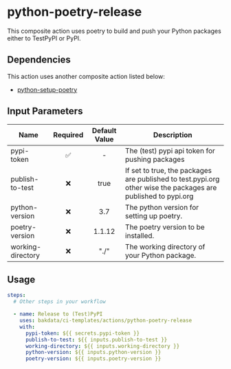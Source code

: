 # python-poetry-release

This composite action uses poetry to build and push your Python packages either to TestPyPI or PyPI.

## Dependencies

This action uses another composite action listed below:

* [python-setup-poetry](https://github.com/bakdata/ci-templates/tree/main/actions/python-setup-poetry)

## Input Parameters

| Name              | Required | Default Value | Description                                                                                                                        |
|-------------------|:--------:|:-------------:|------------------------------------------------------------------------------------------------------------------------------------|
| pypi-token        |    ✅     |       -       | The (test) pypi api token for pushing packages                                                                                     |
| publish-to-test   |    ❌     |     true      | If set to true, the packages are published to test.pypi.org other wise the packages are published to pypi.org                      |
| python-version    |    ❌     |      3.7      | The python version for setting up poetry.                                                                                          |
| poetry-version    |    ❌     |    1.1.12     | The poetry version to be installed.                                                                                                |
| working-directory |    ❌     |     "./"      | The working directory of your Python package.                                                                                      |

## Usage

```yaml
steps:
  # Other steps in your workflow

  - name: Release to (Test)PyPI
    uses: bakdata/ci-templates/actions/python-poetry-release
    with:
      pypi-token: ${{ secrets.pypi-token }}
      publish-to-test: ${{ inputs.publish-to-test }}
      working-directory: ${{ inputs.working-directory }}
      python-version: ${{ inputs.python-version }}
      poetry-version: ${{ inputs.poetry-version }}
```
